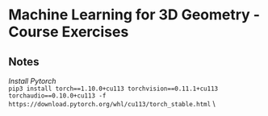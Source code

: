 # Machine Learning for 3D Geometry - Course Exercises

## Notes 

*Install Pytorch* \
`pip3 install torch==1.10.0+cu113 torchvision==0.11.1+cu113 torchaudio==0.10.0+cu113 -f https://download.pytorch.org/whl/cu113/torch_stable.html` \

